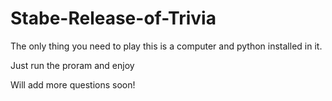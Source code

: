 # Stabe-Release-of-Trivia

The only thing you need to play this is a computer and python installed in it.

Just run the proram and enjoy

Will add more questions soon!
